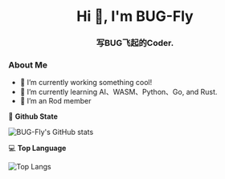 <h1 align="center">Hi 👋, I'm BUG-Fly</h1>
<h3 align="center">写BUG飞起的Coder.</h3>

<h3> About Me </h1>
  
- 🔭 I’m currently working something cool!
- 🌱 I’m currently learning AI、WASM、Python、Go, and Rust.
- 👯 I’m an Rod member


🤖 **Github State**

![BUG-Fly's GitHub stats](https://github-readme-stats.vercel.app/api?username=Fly-Playgroud&show_icons=true&locale=en&layout=compact)


💻 **Top Language**

![Top Langs](https://github-readme-stats.vercel.app/api/top-langs/?username=Fly-Playgroud&layout=compact)
